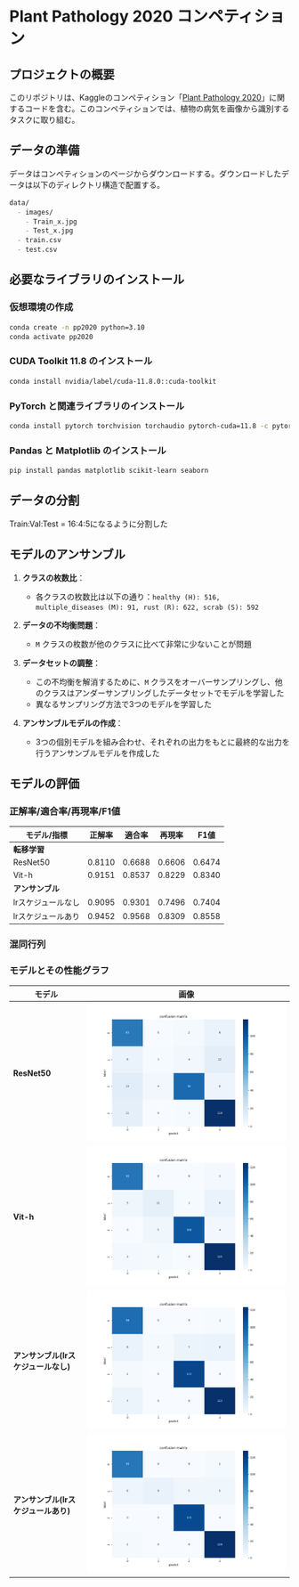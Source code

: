 # Plant Pathology 2020 コンペティション

## プロジェクトの概要
このリポジトリは、Kaggleのコンペティション「[Plant Pathology 2020](https://www.kaggle.com/competitions/plant-pathology-2020-fgvc7/overview)」に関するコードを含む。このコンペティションでは、植物の病気を画像から識別するタスクに取り組む。

## データの準備
データはコンペティションのページからダウンロードする。ダウンロードしたデータは以下のディレクトリ構造で配置する。

```markdown
data/
  - images/
    - Train_x.jpg
    - Test_x.jpg
  - train.csv
  - test.csv
```

## 必要なライブラリのインストール

### 仮想環境の作成
```bash
conda create -n pp2020 python=3.10
conda activate pp2020
```

### CUDA Toolkit 11.8 のインストール

```bash
conda install nvidia/label/cuda-11.8.0::cuda-toolkit
```

### PyTorch と関連ライブラリのインストール

```bash
conda install pytorch torchvision torchaudio pytorch-cuda=11.8 -c pytorch -c nvidia
```

### Pandas と Matplotlib のインストール

```bash
pip install pandas matplotlib scikit-learn seaborn
```

## データの分割
Train:Val:Test = 16:4:5になるように分割した

## モデルのアンサンブル
1. **クラスの枚数比**：
   - 各クラスの枚数比は以下の通り：`healthy (H): 516, multiple_diseases (M): 91, rust (R): 622, scrab (S): 592`

2. **データの不均衡問題**：
   - `M` クラスの枚数が他のクラスに比べて非常に少ないことが問題

3. **データセットの調整**：
   - この不均衡を解消するために、`M` クラスをオーバーサンプリングし、他のクラスはアンダーサンプリングしたデータセットでモデルを学習した
   - 異なるサンプリング方法で3つのモデルを学習した

4. **アンサンブルモデルの作成**：
   - 3つの個別モデルを組み合わせ、それぞれの出力をもとに最終的な出力を行うアンサンブルモデルを作成した

## モデルの評価
### 正解率/適合率/再現率/F1値
| モデル/指標        | 正解率  | 適合率  | 再現率  | F1値   |
|-------------------|---------|--------|--------|--------|
| **転移学習**       |         |        |        |        |
| ResNet50          | 0.8110  | 0.6688 | 0.6606 | 0.6474 |
| Vit-h             | 0.9151  | 0.8537 | 0.8229 | 0.8340 |
| **アンサンブル**   |         |        |        |        |
| lrスケジュールなし | 0.9095  | 0.9301 | 0.7496 | 0.7404 |
| lrスケジュールあり | 0.9452  | 0.9568 | 0.8309 | 0.8558 |

### 混同行列
### モデルとその性能グラフ

| モデル                         | 画像                                      |
|-------------------------------|------------------------------------------|
| **ResNet50**                  | ![ResNet50](figure/resnet50.png)         |
| **Vit-h**                     | ![Vit-h](figure/vit.png)                 |
| **アンサンブル(lrスケジュールなし)** | ![アンサンブル](figure/ensemble.png)        |
| **アンサンブル(lrスケジュールあり)** | ![アンサンブル (スケジュールあり)](figure/ensemble_scheduled_lr.png) |

